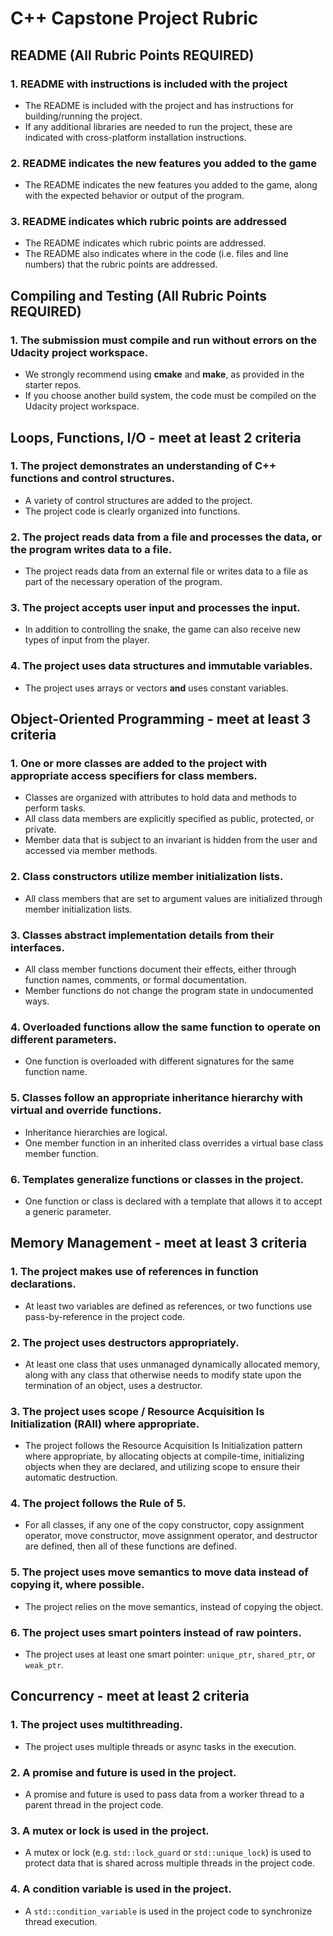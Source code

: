# C++ Capstone Project Rubric

## README (All Rubric Points REQUIRED)

### 1. README with instructions is included with the project

- The README is included with the project and has instructions for building/running the project.
- If any additional libraries are needed to run the project, these are indicated with cross-platform installation instructions.

### 2. README indicates the new features you added to the game

- The README indicates the new features you added to the game, along with the expected behavior or output of the program.

### 3. README indicates which rubric points are addressed

- The README indicates which rubric points are addressed.
- The README also indicates where in the code (i.e. files and line numbers) that the rubric points are addressed.

## Compiling and Testing (All Rubric Points REQUIRED)

### 1. The submission must compile and run without errors on the Udacity project workspace.

- We strongly recommend using **cmake** and **make**, as provided in the starter repos.
- If you choose another build system, the code must be compiled on the Udacity project workspace.

## Loops, Functions, I/O - meet at least 2 criteria

### 1. The project demonstrates an understanding of C++ functions and control structures.

- A variety of control structures are added to the project.
- The project code is clearly organized into functions.

### 2. The project reads data from a file and processes the data, or the program writes data to a file.

- The project reads data from an external file or writes data to a file as part of the necessary operation of the program.

### 3. The project accepts user input and processes the input.

- In addition to controlling the snake, the game can also receive new types of input from the player.

### 4. The project uses data structures and immutable variables.

- The project uses arrays or vectors **and** uses constant variables.

## Object-Oriented Programming - meet at least 3 criteria

### 1. One or more classes are added to the project with appropriate access specifiers for class members.

- Classes are organized with attributes to hold data and methods to perform tasks.
- All class data members are explicitly specified as public, protected, or private.
- Member data that is subject to an invariant is hidden from the user and accessed via member methods.

### 2. Class constructors utilize member initialization lists.

- All class members that are set to argument values are initialized through member initialization lists.

### 3. Classes abstract implementation details from their interfaces.

- All class member functions document their effects, either through function names, comments, or formal documentation.
- Member functions do not change the program state in undocumented ways.

### 4. Overloaded functions allow the same function to operate on different parameters.

- One function is overloaded with different signatures for the same function name.

### 5. Classes follow an appropriate inheritance hierarchy with virtual and override functions.

- Inheritance hierarchies are logical.
- One member function in an inherited class overrides a virtual base class member function.

### 6. Templates generalize functions or classes in the project.

- One function or class is declared with a template that allows it to accept a generic parameter.

## Memory Management - meet at least 3 criteria

### 1. The project makes use of references in function declarations.

- At least two variables are defined as references, or two functions use pass-by-reference in the project code.

### 2. The project uses destructors appropriately.

- At least one class that uses unmanaged dynamically allocated memory, along with any class that otherwise needs to modify state upon the termination of an object, uses a destructor.

### 3. The project uses scope / Resource Acquisition Is Initialization (RAII) where appropriate.

- The project follows the Resource Acquisition Is Initialization pattern where appropriate, by allocating objects at compile-time, initializing objects when they are declared, and utilizing scope to ensure their automatic destruction.

### 4. The project follows the Rule of 5.

- For all classes, if any one of the copy constructor, copy assignment operator, move constructor, move assignment operator, and destructor are defined, then all of these functions are defined.

### 5. The project uses move semantics to move data instead of copying it, where possible.

- The project relies on the move semantics, instead of copying the object.

### 6. The project uses smart pointers instead of raw pointers.

- The project uses at least one smart pointer: `unique_ptr`, `shared_ptr`, or `weak_ptr`.

## Concurrency - meet at least 2 criteria

### 1. The project uses multithreading.

- The project uses multiple threads or async tasks in the execution.

### 2. A promise and future is used in the project.

- A promise and future is used to pass data from a worker thread to a parent thread in the project code.

### 3. A mutex or lock is used in the project.

- A mutex or lock (e.g. `std::lock_guard` or `std::unique_lock`) is used to protect data that is shared across multiple threads in the project code.

### 4. A condition variable is used in the project.

- A `std::condition_variable` is used in the project code to synchronize thread execution.
